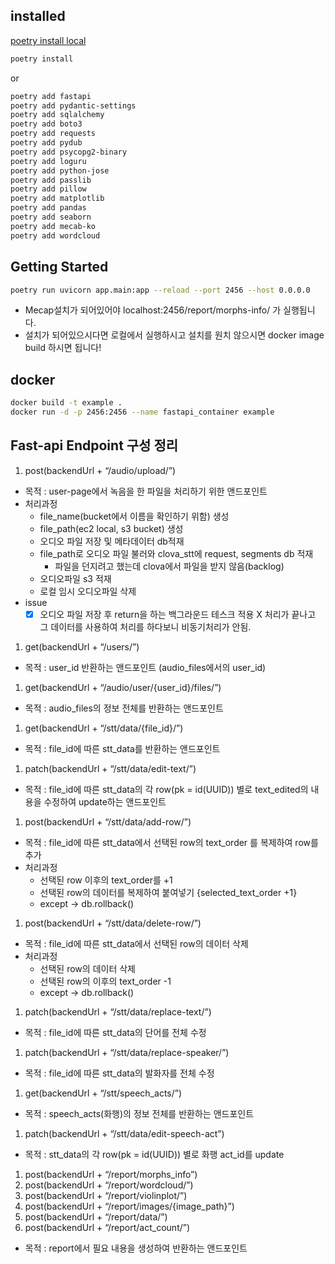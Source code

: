 ## installed
[poetry install local](https://python-poetry.org/docs/#installing-with-the-official-installer)

```bash
poetry install
```
or
```bash
poetry add fastapi
poetry add pydantic-settings
poetry add sqlalchemy
poetry add boto3
poetry add requests
poetry add pydub
poetry add psycopg2-binary
poetry add loguru
poetry add python-jose
poetry add passlib
poetry add pillow
poetry add matplotlib
poetry add pandas
poetry add seaborn
poetry add mecab-ko
poetry add wordcloud
```

## Getting Started

```bash
poetry run uvicorn app.main:app --reload --port 2456 --host 0.0.0.0
```

* Mecap설치가 되어있어야 localhost:2456/report/morphs-info/ 가 실행됩니다.
* 설치가 되어있으시다면 로컬에서 실행하시고 설치를 원치 않으시면 docker image build 하시면 됩니다!

## docker
```bash
docker build -t example .
docker run -d -p 2456:2456 --name fastapi_container example
```


## Fast-api Endpoint 구성 정리

1. post(backendUrl + “/audio/upload/”)
- 목적 : user-page에서 녹음을 한 파일을 처리하기 위한 앤드포인트
- 처리과정
    - file_name(bucket에서 이름을 확인하기 위함) 생성
    - file_path(ec2 local, s3 bucket) 생성
    - 오디오 파일 저장 및 메타데이터 db적재
    - file_path로 오디오 파일 불러와 clova_stt에 request, segments db 적재
        - 파일을 던지려고 했는데 clova에서 파일을 받지 않음(backlog)
    - 오디오파일 s3 적재
    - 로컬 임시 오디오파일 삭제
- issue
    - [x]  오디오 파일 저장 후 return을 하는 백그라운드 테스크 적용 X 처리가 끝나고 그 데이터를 사용하여 처리를 하다보니 비동기처리가 안됨.

1. get(backendUrl + “/users/”)
- 목적 : user_id 반환하는 앤드포인트 (audio_files에서의 user_id)

1. get(backendUrl + “/audio/user/{user_id}/files/”)
- 목적 : audio_files의 정보 전체를 반환하는 앤드포인트

1. get(backendUrl + “/stt/data/{file_id}/”)
- 목적 : file_id에 따른 stt_data를 반환하는 앤드포인트

1. patch(backendUrl + “/stt/data/edit-text/”)
- 목적 : file_id에 따른 stt_data의 각 row(pk = id(UUID)) 별로 text_edited의 내용을 수정하여 update하는 앤드포인트

1. post(backendUrl + “/stt/data/add-row/”)
- 목적 : file_id에 따른 stt_data에서 선택된 row의 text_order 를 복제하여 row를 추가
- 처리과정
    - 선택된 row 이후의 text_order를 +1
    - 선택된 row의 데이터를 복제하여 붙여넣기 {selected_text_order +1}
    - except → db.rollback()

1. post(backendUrl + “/stt/data/delete-row/”)
- 목적 : file_id에 따른 stt_data에서 선택된 row의 데이터 삭제
- 처리과정
    - 선택된 row의 데이터 삭제
    - 선택된 row의 이후의 text_order -1
    - except → db.rollback()

1. patch(backendUrl + “/stt/data/replace-text/”)
- 목적 : file_id에 따른 stt_data의 단어를 전체 수정

1. patch(backendUrl + “/stt/data/replace-speaker/”)
- 목적 : file_id에 따른 stt_data의 발화자를 전체 수정

1. get(backendUrl + “/stt/speech_acts/”)
- 목적 : speech_acts(화행)의 정보 전체를 반환하는 앤드포인트

1. patch(backendUrl + “/stt/data/edit-speech-act”)
- 목적 : stt_data의 각 row(pk = id(UUID)) 별로 화행 act_id를 update

1. post(backendUrl + “/report/morphs_info”)
2. post(backendUrl + “/report/wordcloud/”)
3. post(backendUrl + “/report/violinplot/”)
4. post(backendUrl + “/report/images/{image_path}”)
5. post(backendUrl + “/report/data/”)
6. post(backendUrl + “/report/act_count/”)
- 목적 : report에서 필요 내용을 생성하여 반환하는 앤드포인트
